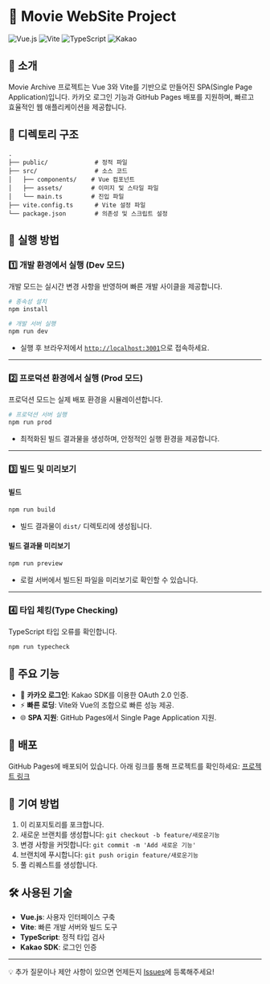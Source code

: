 # 🚀 Movie WebSite Project

![Vue.js](https://img.shields.io/badge/Vue.js-3.x-brightgreen?style=flat-square&logo=vue.js)
![Vite](https://img.shields.io/badge/Vite-4.x-blueviolet?style=flat-square&logo=vite)
![TypeScript](https://img.shields.io/badge/TypeScript-4.x-blue?style=flat-square&logo=typescript)
![Kakao](https://img.shields.io/badge/Kakao-Login-yellow?style=flat-square&logo=kakao)

## 📝 소개
Movie Archive 프로젝트는 Vue 3와 Vite를 기반으로 만들어진 SPA(Single Page Application)입니다. 카카오 로그인 기능과 GitHub Pages 배포를 지원하며, 빠르고 효율적인 웹 애플리케이션을 제공합니다.

## 📂 디렉토리 구조
```
.
├── public/             # 정적 파일
├── src/                # 소스 코드
│   ├── components/    # Vue 컴포넌트
│   ├── assets/        # 이미지 및 스타일 파일
│   └── main.ts        # 진입 파일
├── vite.config.ts      # Vite 설정 파일
└── package.json        # 의존성 및 스크립트 설정
```

## 🚀 실행 방법

### 1️⃣ 개발 환경에서 실행 (Dev 모드)
개발 모드는 실시간 변경 사항을 반영하며 빠른 개발 사이클을 제공합니다.

```bash
# 종속성 설치
npm install

# 개발 서버 실행
npm run dev
```

- 실행 후 브라우저에서 [`http://localhost:3001`](http://localhost:3001)으로 접속하세요.

---

### 2️⃣ 프로덕션 환경에서 실행 (Prod 모드)
프로덕션 모드는 실제 배포 환경을 시뮬레이션합니다.

```bash
# 프로덕션 서버 실행
npm run prod
```

- 최적화된 빌드 결과물을 생성하며, 안정적인 실행 환경을 제공합니다.

---

### 3️⃣ 빌드 및 미리보기

#### 빌드
```bash
npm run build
```
- 빌드 결과물이 `dist/` 디렉토리에 생성됩니다.

#### 빌드 결과물 미리보기
```bash
npm run preview
```
- 로컬 서버에서 빌드된 파일을 미리보기로 확인할 수 있습니다.

---

### 4️⃣ 타입 체킹(Type Checking)
TypeScript 타입 오류를 확인합니다.
```bash
npm run typecheck
```

## 🌟 주요 기능
- 📱 **카카오 로그인**: Kakao SDK를 이용한 OAuth 2.0 인증.
- ⚡ **빠른 로딩**: Vite와 Vue의 조합으로 빠른 성능 제공.
- 🌐 **SPA 지원**: GitHub Pages에서 Single Page Application 지원.

## 🔗 배포
GitHub Pages에 배포되어 있습니다. 아래 링크를 통해 프로젝트를 확인하세요:
[프로젝트 링크](https://chathongpt.github.io/WSD-Assignment-04)

## 🤝 기여 방법
1. 이 리포지토리를 포크합니다.
2. 새로운 브랜치를 생성합니다: `git checkout -b feature/새로운기능`
3. 변경 사항을 커밋합니다: `git commit -m 'Add 새로운 기능'`
4. 브랜치에 푸시합니다: `git push origin feature/새로운기능`
5. 풀 리퀘스트를 생성합니다.

## 🛠️ 사용된 기술
- **Vue.js**: 사용자 인터페이스 구축
- **Vite**: 빠른 개발 서버와 빌드 도구
- **TypeScript**: 정적 타입 검사
- **Kakao SDK**: 로그인 인증

---

💡 추가 질문이나 제안 사항이 있으면 언제든지 [Issues](https://github.com/username/WSD-Assignment-04/issues)에 등록해주세요!
